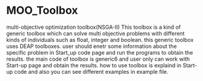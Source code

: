 # MOO_Toolbox
multi-objective optimization toolbox(NSGA-II) This toolbox is a kind of generic toolbox which can solve multi objective problems with different kinds of individuals such as float, integer and boolean. this generic toolbox uses DEAP toolboxes. user should enetr some information about the specific problem in Start_up code page and run the programs to obtain the results. the main code of toolbox is generic6 and user only can work with Start-up page and obtain the results. how to use toolbox is explaind in Start-up code and also you can see different examples in example file.
